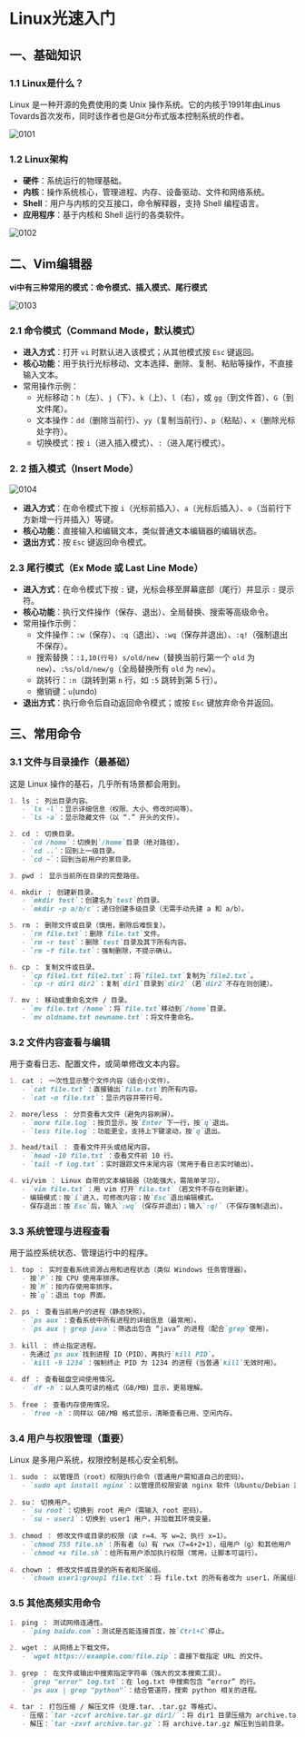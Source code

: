 # Linux光速入门



## 一、基础知识

### 1.1 Linux是什么？

Linux 是一种开源的免费使用的类 Unix 操作系统。它的内核于1991年由Linus Tovards首次发布，同时该作者也是Git分布式版本控制系统的作者。

![0101](https://github.com/gvcheng/note_images/blob/main/Linux_img/LinuxQuickStart_img/LinuxQuickStart0101.png)



### 1.2 Linux架构

- **硬件**：系统运行的物理基础。
- **内核**：操作系统核心，管理进程、内存、设备驱动、文件和网络系统。
- **Shell**：用户与内核的交互接口，命令解释器，支持 Shell 编程语言。
- **应用程序**：基于内核和 Shell 运行的各类软件。

![0102](https://github.com/gvcheng/note_images/blob/main/Linux_img/LinuxQuickStart_img/LinuxQuickStart0102.png)





## 二、Vim编辑器

**vi中有三种常用的模式：命令模式、插入模式、尾行模式**

![0103](https://github.com/gvcheng/note_images/blob/main/Linux_img/LinuxQuickStart_img/LinuxQuickStart0103.png)

### 2.1  **命令模式（Command Mode，默认模式）**

- **进入方式**：打开 `vi` 时默认进入该模式；从其他模式按 `Esc` 键返回。
- **核心功能**：用于执行光标移动、文本选择、删除、复制、粘贴等操作，不直接输入文本。
- 常用操作示例：
  - 光标移动：`h`（左）、`j`（下）、`k`（上）、`l`（右），或 `gg`（到文件首）、`G`（到文件尾）。
  - 文本操作：`dd`（删除当前行）、`yy`（复制当前行）、`p`（粘贴）、`x`（删除光标处字符）。
  - 切换模式：按 `i`（进入插入模式）、`:`（进入尾行模式）。

### 2. 2 **插入模式（Insert Mode）**

![0104](https://github.com/gvcheng/note_images/blob/main/Linux_img/LinuxQuickStart_img/LinuxQuickStart0104.png)

- **进入方式**：在命令模式下按 `i`（光标前插入）、`a`（光标后插入）、`o`（当前行下方新增一行并插入）等键。
- **核心功能**：直接输入和编辑文本，类似普通文本编辑器的编辑状态。
- **退出方式**：按 `Esc` 键返回命令模式。

### 2.3 **尾行模式（Ex Mode 或 Last Line Mode）**

- **进入方式**：在命令模式下按 `:` 键，光标会移至屏幕底部（尾行）并显示 `:` 提示符。
- **核心功能**：执行文件操作（保存、退出）、全局替换、搜索等高级命令。
- 常用操作示例：
  - 文件操作：`:w`（保存）、`:q`（退出）、`:wq`（保存并退出）、`:q!`（强制退出不保存）。
  - 搜索替换：`:1,10(行号) s/old/new`（替换当前行第一个 `old` 为 `new`）、`:%s/old/new/g`（全局替换所有 `old` 为 `new`）。
  - 跳转行：`:n`（跳转到第 `n` 行，如 `:5` 跳转到第 5 行）。
  - 撤销键：`u`(undo)
- **退出方式**：执行命令后自动返回命令模式；或按 `Esc` 键放弃命令并返回。





## 三、常用命令

### 3.1  文件与目录操作（最基础）

这是 Linux 操作的基石，几乎所有场景都会用到。

```markdown
1. ls ： 列出目录内容。
   - `ls -l`：显示详细信息（权限、大小、修改时间等）。
   - `ls -a`：显示隐藏文件（以 “.” 开头的文件）。

2. cd ： 切换目录。
   - `cd /home`：切换到`/home`目录（绝对路径）。
   - `cd ..`：回到上一级目录。
   - `cd ~`：回到当前用户的家目录。

3. pwd ： 显示当前所在目录的完整路径。

4. mkdir ： 创建新目录。
   - `mkdir test`：创建名为`test`的目录。
   - `mkdir -p a/b/c`：递归创建多级目录（无需手动先建 a 和 a/b）。

5. rm ： 删除文件或目录（慎用，删除后难恢复）。
   - `rm file.txt`：删除`file.txt`文件。
   - `rm -r test`：删除`test`目录及其下所有内容。
   - `rm -f file.txt`：强制删除，不提示确认。

6. cp ： 复制文件或目录。
   - `cp file1.txt file2.txt`：将`file1.txt`复制为`file2.txt`。
   - `cp -r dir1 dir2`：复制`dir1`目录到`dir2`（若`dir2`不存在则创建）。

7. mv ： 移动或重命名文件 / 目录。
   - `mv file.txt /home`：将`file.txt`移动到`/home`目录。
   - `mv oldname.txt newname.txt`：将文件重命名。
```



### 3.2  文件内容查看与编辑

用于查看日志、配置文件，或简单修改文本内容。

```markdown
1. cat ： 一次性显示整个文件内容（适合小文件）。
   - `cat file.txt`：直接输出`file.txt`的所有内容。
   - `cat -n file.txt`：显示内容并带行号。

2. more/less ： 分页查看大文件（避免内容刷屏）。
   - `more file.log`：按页显示，按`Enter`下一行，按`q`退出。
   - `less file.log`：功能更全，支持上下键滚动，按`q`退出。

3. head/tail ： 查看文件开头或结尾内容。
   - `head -10 file.txt`：查看文件前 10 行。
   - `tail -f log.txt`：实时跟踪文件末尾内容（常用于看日志实时输出）。

4. vi/vim ： Linux 自带的文本编辑器（功能强大，需简单学习）。
   - `vim file.txt`：用 vim 打开`file.txt`（若文件不存在则新建）。
   - 编辑模式：按`i`进入，可修改内容；按`Esc`退出编辑模式。
   - 保存退出：按`Esc`后，输入`:wq`（保存并退出）；输入`:q!`（不保存强制退出）。
```



### 3.3  系统管理与进程查看

用于监控系统状态、管理运行中的程序。

```markdown
1. top ： 实时查看系统资源占用和进程状态（类似 Windows 任务管理器）。
   - 按`P`：按 CPU 使用率排序。
   - 按`M`：按内存使用率排序。
   - 按`q`：退出 top 界面。
   
2. ps ： 查看当前用户的进程（静态快照）。
   - `ps aux`：查看系统中所有进程的详细信息（最常用）。
   - `ps aux | grep java`：筛选出包含 “java” 的进程（配合`grep`使用）。
   
3. kill ： 终止指定进程。
   - 先通过`ps aux`找到进程 ID（PID），再执行`kill PID`。
   - `kill -9 1234`：强制终止 PID 为 1234 的进程（当普通`kill`无效时用）。
   
4. df ： 查看磁盘空间使用情况。
   - `df -h`：以人类可读的格式（GB/MB）显示，更易理解。
   
5. free ： 查看内存使用情况。
   - `free -h`：同样以 GB/MB 格式显示，清晰查看已用、空闲内存。
```



### 3.4  用户与权限管理（重要）

Linux 是多用户系统，权限控制是核心安全机制。

```markdown
1. sudo ： 以管理员（root）权限执行命令（普通用户需知道自己的密码）。
   - `sudo apt install nginx`：以管理员权限安装 nginx 软件（Ubuntu/Debian 系统）。
   
2. su： 切换用户。
   - `su root`：切换到 root 用户（需输入 root 密码）。
   - `su - user1`：切换到 user1 用户，并加载其环境变量。
   
3. chmod ： 修改文件或目录的权限（读 r=4、写 w=2、执行 x=1）。
   - `chmod 755 file.sh`：所有者（u）有 rwx（7=4+2+1），组用户（g）和其他用户（o）有 rx（5=4+1）。
   - `chmod +x file.sh`：给所有用户添加执行权限（常用，让脚本可运行）。
   
4. chown ： 修改文件或目录的所有者和所属组。
   - `chown user1:group1 file.txt`：将 file.txt 的所有者改为 user1，所属组改为 group1。
```



### 3.5  其他高频实用命令

```markdown
1. ping ： 测试网络连通性。
   - `ping baidu.com`：测试是否能连接百度，按`Ctrl+C`停止。
   
2. wget ： 从网络上下载文件。
   - `wget https://example.com/file.zip`：直接下载指定 URL 的文件。
   
3. grep ： 在文件或输出中搜索指定字符串（强大的文本搜索工具）。
   - `grep "error" log.txt`：在 log.txt 中搜索包含 “error” 的行。
   - `ps aux | grep "python"`：结合管道符，搜索 python 相关的进程。
   
4. tar ： 打包压缩 / 解压文件（处理.tar、.tar.gz 等格式）。
   - 压缩：`tar -zcvf archive.tar.gz dir1/`：将 dir1 目录压缩为 archive.tar.gz。
   - 解压：`tar -zxvf archive.tar.gz`：将 archive.tar.gz 解压到当前目录。
```
























